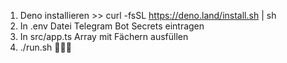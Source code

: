 1) Deno installieren >> curl -fsSL https://deno.land/install.sh | sh
2) In .env Datei Telegram Bot Secrets eintragen
3) In src/app.ts Array mit Fächern ausfüllen
4) ./run.sh 🚀🚀🚀
